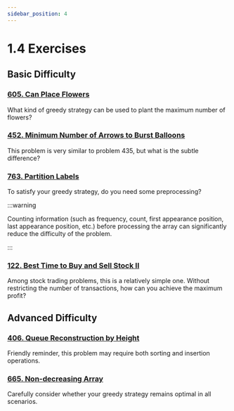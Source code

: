 ```yaml
---
sidebar_position: 4
---
```


# 1.4 Exercises

## Basic Difficulty

### [605. Can Place Flowers](https://leetcode.com/problems/can-place-flowers/)

What kind of greedy strategy can be used to plant the maximum number of flowers?

### [452. Minimum Number of Arrows to Burst Balloons](https://leetcode.com/problems/minimum-number-of-arrows-to-burst-balloons/)

This problem is very similar to problem 435, but what is the subtle difference?

### [763. Partition Labels](https://leetcode.com/problems/partition-labels/)

To satisfy your greedy strategy, do you need some preprocessing?

:::warning

Counting information (such as frequency, count, first appearance position, last appearance position, etc.) before processing the array can significantly reduce the difficulty of the problem.


:::

### [122. Best Time to Buy and Sell Stock II](https://leetcode.com/problems/best-time-to-buy-and-sell-stock-ii/)

Among stock trading problems, this is a relatively simple one. Without restricting the number of transactions, how can you achieve the maximum profit?


## Advanced Difficulty

### [406. Queue Reconstruction by Height](https://leetcode.com/problems/queue-reconstruction-by-height/)

Friendly reminder, this problem may require both sorting and insertion operations.


### [665. Non-decreasing Array](https://leetcode.com/problems/non-decreasing-array/)

Carefully consider whether your greedy strategy remains optimal in all scenarios.
